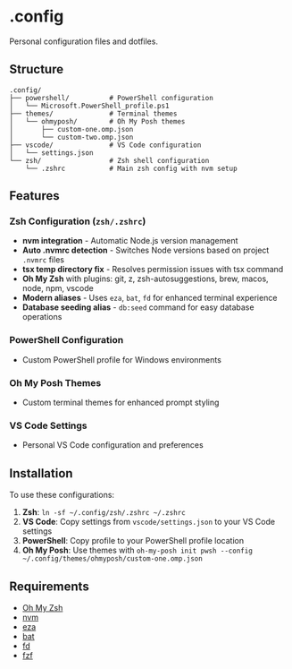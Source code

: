 # .config

Personal configuration files and dotfiles.

## Structure

```text
.config/
├── powershell/          # PowerShell configuration
│   └── Microsoft.PowerShell_profile.ps1
├── themes/              # Terminal themes
│   └── ohmyposh/        # Oh My Posh themes
│       ├── custom-one.omp.json
│       └── custom-two.omp.json
├── vscode/              # VS Code configuration
│   └── settings.json
└── zsh/                 # Zsh shell configuration
    └── .zshrc           # Main zsh config with nvm setup
```

## Features

### Zsh Configuration (`zsh/.zshrc`)

- **nvm integration** - Automatic Node.js version management
- **Auto .nvmrc detection** - Switches Node versions based on project `.nvmrc` files
- **tsx temp directory fix** - Resolves permission issues with tsx command
- **Oh My Zsh** with plugins: git, z, zsh-autosuggestions, brew, macos, node, npm, vscode
- **Modern aliases** - Uses `eza`, `bat`, `fd` for enhanced terminal experience
- **Database seeding alias** - `db:seed` command for easy database operations

### PowerShell Configuration

- Custom PowerShell profile for Windows environments

### Oh My Posh Themes

- Custom terminal themes for enhanced prompt styling

### VS Code Settings

- Personal VS Code configuration and preferences

## Installation

To use these configurations:

1. **Zsh**: `ln -sf ~/.config/zsh/.zshrc ~/.zshrc`
2. **VS Code**: Copy settings from `vscode/settings.json` to your VS Code settings
3. **PowerShell**: Copy profile to your PowerShell profile location
4. **Oh My Posh**: Use themes with `oh-my-posh init pwsh --config ~/.config/themes/ohmyposh/custom-one.omp.json`

## Requirements

- [Oh My Zsh](https://ohmyz.sh/)
- [nvm](https://github.com/nvm-sh/nvm)
- [eza](https://github.com/eza-community/eza)
- [bat](https://github.com/sharkdp/bat)
- [fd](https://github.com/sharkdp/fd)
- [fzf](https://github.com/junegunn/fzf)
